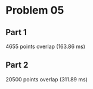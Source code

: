 # Problem 05

## Part 1
4655 points overlap (163.86 ms)

## Part 2
20500 points overlap (311.89 ms)
